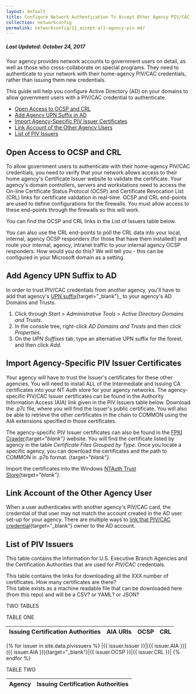```yaml
---
layout: default
title: Configure Network Authentication To Accept Other Agency PIV/CAC Cards
collection: networkconfig
permalink: networkconfig/11_accept-all-agency-piv.md/
---
```


##### Last Updated: October 24, 2017

Your agency provides network accounts to government users on detail, as well as those who cross-collaborate on special programs. They need to authenticate to your network with their home-agency PIV/CAC credentials, rather than issuing them new credentials. 

This guide will help you configure Active Directory (AD) on your domains to allow government users with a PIV/CAC credential to authenticate. 

* [Open Access to OCSP and CRL](#open-access-to-ocsp-and-crl)
* [Add Agency UPN Suffix in AD](#add-agency-upn-suffix)
* [Import Agency-Specific PIV Issuer Certificates](#import-agency-specific-piv-issuer-certificates)
* [Link Account of the Other Agency Users](#account-linking-other-agency-users)
* [List of PIV Issuers](#list-of-piv-issuers)

## Open Access to OCSP and CRL

To allow government users to authenticate with their home-agency PIV/CAC credentials, you need to verify that your network allows access to their home agency's Certificate Issuer website to validate the certificate. Your agency's domain controllers, servers and workstations need to access the On-line Certificate Status Protocol (OCSP) and Certificate Revocation List (CRL) links for certificate validation in real-time. OCSP and CRL end-points are used to define configurations for the firewalls. You must allow access to these end-points through the firewalls so this will work.

You can find the OCSP and CRL links in the List of Issuers table below.

You can also use the CRL end-points to poll the CRL data into<!--"Poll into" meaning?--> your local, internal, agency OCSP responders (for those that have them installed!) and route your internal, agency, intranet traffic to your internal agency OCSP responders. How would you do this?  We will tell you - this can be configured in your Microsoft domain as a setting.

## Add Agency UPN Suffix to AD

In order to trust PIV/CAC credentials from another agency, you'll have to add that agency's [UPN suffix](https://technet.microsoft.com/en-us/library/cc772007(v=ws.11).aspx){target="_blank"}_ to your agency's AD Domains and Trusts.

1. Click through _Start_ &gt; _Administrative Tools_ &gt; _Active Directory Domains and Trusts_.
2. In the console tree, right-click _AD Domains and Trusts_ and then click _Properties_.
3. On the _UPN Suffixes_ tab, type an alternative UPN suffix for the forest, and then click _Add_.

## Import Agency-Specific PIV Issuer Certificates

Your agency will have to trust the Issuer's certificates for these other agencies. You will need to install ALL of the Intermediate and Issuing CA certificates into your NT Auth store for your agency networks. The agency-specific PIV/CAC Issuer certificates can be found in the Authority Information Access (AIA) link given in the PIV<!--/CAC--> Issuers table below. Download the .p7c file, where you will find the Issuer's public certificate. You will also be able to retrieve the other certificates in the chain to COMMON using the AIA extensions specified in those certificates.

The agency-specific PIV Issuer certificates can also be found in the [FPKI Crawler](https://fpki-graph.fpki-lab.gov/crawler/){target="_blank"}_ website. You will find the certificate listed by agency in the table _Certificate Files Grouped by Type_. Once you locate a specific agency, you can download the certificates and the path to COMMON in .p7b format.
{target="_blank"}_.

Import the certificates into the Windows [NTAuth Trust Store](https://piv.idmanagement.gov/networkconfig/trustedroots/){target="_blank"}_.

## Link Account of the Other Agency User

When a user authenticates with another agency's PIV/CAC card, the credential of that user may not match the account created in the AD user set-up for your agency. There are multiple ways to [link that PIV/CAC credential](https://piv.idmanagement.gov/networkconfig/accounts/){target="_blank"} owner to the AD account.

## List of PIV Issuers

This table contains the information for U.S. Executive Branch Agencies and the Certification Authorities that are used for _PIV/CAC_ credentials.
 
This table contains the links for downloading all the XXX number of certificates.  How many certificates are there?  
This table exists as a machine readable file that can be downloaded here (from this repo) and will be a CSV? or YAML? or JSON?

TWO TABLES

TABLE ONE

| Issuing Certification Authorities | AIA URIs | OCSP  | CRL |
|------|-------|-------|------
{% for issuer in site.data.pivissuers %}
|{{ issuer.Issuer }}|[{{ issuer.AIA }}]({{ issuer.AIA }}){target="_blank"}|{{ issuer.OCSP }}|{{ issuer.CRL }}|
{% endfor %}

TABLE TWO

| Agency | Issuing Certification Authorities |
|------|-------------|



